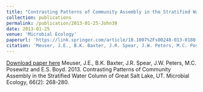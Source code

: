 ```yaml
---
title: "Contrasting Patterns of Community Assembly in the Stratified Water Column of Great Salt Lake, UT"
collection: publications
permalink: /publication/2013-01-25-John39
date: 2013-01-25
venue: 'Microbial Ecology'
paperurl: 'https://link.springer.com/article/10.1007%2Fs00248-013-0180-9'
citation: 'Meuser, J.E., B.K. Baxter, J.R. Spear, J.W. Peters, M.C. Posewitz and E.S. Boyd.  2013.  Contrasting Patterns of Community Assembly in the Stratified Water Column of Great Salt Lake, UT.  Microbial Ecology, 66(2): 268-280.'
---
```


<a href='https://link.springer.com/article/10.1007%2Fs00248-013-0180-9'>Download paper here</a>
Meuser, J.E., B.K. Baxter, J.R. Spear, J.W. Peters, M.C. Posewitz and E.S. Boyd.  2013.  Contrasting Patterns of Community Assembly in the Stratified Water Column of Great Salt Lake, UT.  Microbial Ecology, 66(2): 268-280.

